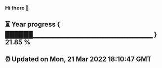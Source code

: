 ### Hi there 👋
⏳ Year progress { ██████▁▁▁▁▁▁▁▁▁▁▁▁▁▁▁▁▁▁▁▁▁▁▁▁ } 21.85 %
---
⏰ Updated on Mon, 21 Mar 2022 18:10:47 GMT
---
